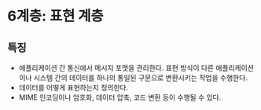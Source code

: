 # 6계층: 표현 계층

## 특징

* 애플리케이션 간 통신에서 메시지 포맷을 관리한다. 표현 방식이 다른 애플리케이션이나 시스템 간의 데이터를 하나의 통일된 구문으로 변환시키는 작업을 수행한다.
* 데이터를 어떻게 표현하는지 정의한다.
* MIME 인코딩이나 암호화, 데이터 압축, 코드 변환 등이 수행될 수 있다.
